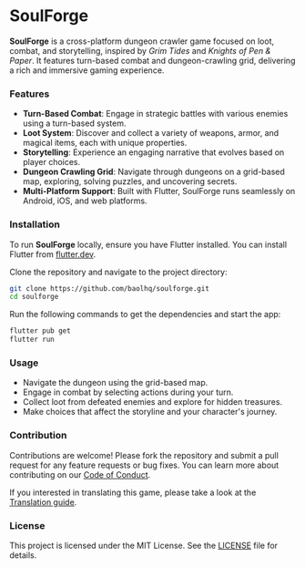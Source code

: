 # SoulForge

**SoulForge** is a cross-platform dungeon crawler game focused on loot, combat, and storytelling, inspired by _Grim Tides_ and _Knights of Pen & Paper_. It features turn-based combat and dungeon-crawling grid, delivering a rich and immersive gaming experience.

### Features

- **Turn-Based Combat**: Engage in strategic battles with various enemies using a turn-based system.
- **Loot System**: Discover and collect a variety of weapons, armor, and magical items, each with unique properties.
- **Storytelling**: Experience an engaging narrative that evolves based on player choices.
- **Dungeon Crawling Grid**: Navigate through dungeons on a grid-based map, exploring, solving puzzles, and uncovering secrets.
- **Multi-Platform Support**: Built with Flutter, SoulForge runs seamlessly on Android, iOS, and web platforms.

### Installation

To run **SoulForge** locally, ensure you have Flutter installed. You can install Flutter from [flutter.dev](https://flutter.dev).

Clone the repository and navigate to the project directory:

```bash
git clone https://github.com/baolhq/soulforge.git
cd soulforge
```

Run the following commands to get the dependencies and start the app:

```bash
flutter pub get
flutter run
```

### Usage

- Navigate the dungeon using the grid-based map.
- Engage in combat by selecting actions during your turn.
- Collect loot from defeated enemies and explore for hidden treasures.
- Make choices that affect the storyline and your character's journey.

### Contribution

Contributions are welcome! Please fork the repository and submit a pull request for any feature requests or bug fixes. You can learn more about contributing on our [Code of Conduct](CODE_OF_CONDUCT.md).

If you interested in translating this game, please take a look at the [Translation guide](docs/translation_guide.md).

### License

This project is licensed under the MIT License. See the [LICENSE](LICENSE) file for details.